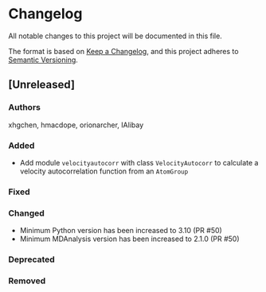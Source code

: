 # Changelog
All notable changes to this project will be documented in this file.

The format is based on [Keep a Changelog](https://keepachangelog.com/en/1.0.0/),
and this project adheres to [Semantic Versioning](https://semver.org/spec/v2.0.0.html).

<!--
The rules for this file:
  * entries are sorted newest-first.
  * summarize sets of changes - don't reproduce every git log comment here.
  * don't ever delete anything.
  * keep the format consistent:
    * do not use tabs but use spaces for formatting
    * 79 char width
    * YYYY-MM-DD date format (following ISO 8601)
  * accompany each entry with github issue/PR number (Issue #xyz)
-->

## [Unreleased]

### Authors
<!-- GitHub usernames of contributors to this release -->
xhgchen, hmacdope, orionarcher, IAlibay

### Added
<!-- New added features -->
  * Add module `velocityautocorr` with class `VelocityAutocorr` to
    calculate a velocity autocorrelation function from an
    `AtomGroup`

### Fixed
<!-- Bug fixes -->

### Changed
<!-- Changes in existing functionality -->
  * Minimum Python version has been increased to 3.10 (PR #50)
  * Minimum MDAnalysis version has been increased to 2.1.0 (PR #50)

### Deprecated
<!-- Soon-to-be removed features -->

### Removed
<!-- Removed features -->
